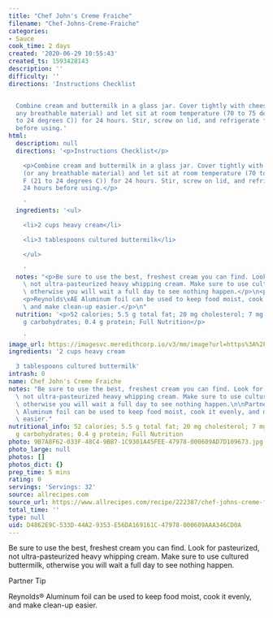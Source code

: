 ```yaml
---
title: "Chef John's Creme Fraiche"
filename: "Chef-Johns-Creme-Fraiche"
categories:
- Sauce
cook_time: 2 days
created: '2020-06-29 10:55:43'
created_ts: 1593428143
description: ''
difficulty: ''
directions: 'Instructions Checklist


  Combine cream and buttermilk in a glass jar. Cover tightly with cheesecloth (or
  any breathable material) and let sit at room temperature (70 to 75 degrees F (21
  to 24 degrees C)) for 24 hours. Stir, screw on lid, and refrigerate for 24 hours
  before using.'
html:
  description: null
  directions: '<p>Instructions Checklist</p>

    <p>Combine cream and buttermilk in a glass jar. Cover tightly with cheesecloth
    (or any breathable material) and let sit at room temperature (70 to 75 degrees
    F (21 to 24 degrees C)) for 24 hours. Stir, screw on lid, and refrigerate for
    24 hours before using.</p>

    '
  ingredients: '<ul>

    <li>2 cups heavy cream</li>

    <li>3 tablespoons cultured buttermilk</li>

    </ul>

    '
  notes: "<p>Be sure to use the best, freshest cream you can find. Look for pasteurized,\
    \ not ultra-pasteurized heavy whipping cream. Make sure to use cultured buttermilk,\
    \ otherwise you will wait a full day to see nothing happen.</p>\n<p>Partner Tip</p>\n\
    <p>Reynolds\xAE Aluminum foil can be used to keep food moist, cook it evenly,\
    \ and make clean-up easier.</p>\n"
  nutrition: '<p>52 calories; 5.5 g total fat; 20 mg cholesterol; 7 mg sodium. 0.5
    g carbohydrates; 0.4 g protein; Full Nutrition</p>

    '
image_url: https://imagesvc.meredithcorp.io/v3/mm/image?url=https%3A%2F%2Fimages.media-allrecipes.com%2Fuserphotos%2F4226774.jpg&w=568&h=380&c=sc&poi=face&q=85
ingredients: '2 cups heavy cream

  3 tablespoons cultured buttermilk'
intrash: 0
name: Chef John's Creme Fraiche
notes: "Be sure to use the best, freshest cream you can find. Look for pasteurized,\
  \ not ultra-pasteurized heavy whipping cream. Make sure to use cultured buttermilk,\
  \ otherwise you will wait a full day to see nothing happen.\n\nPartner Tip\n\nReynolds\xAE\
  \ Aluminum foil can be used to keep food moist, cook it evenly, and make clean-up\
  \ easier."
nutritional_info: 52 calories; 5.5 g total fat; 20 mg cholesterol; 7 mg sodium. 0.5
  g carbohydrates; 0.4 g protein; Full Nutrition
photo: 9B7A8F62-033F-48C4-9BB7-1C9301A45FEE-47978-000609AD7D109673.jpg
photo_large: null
photos: []
photos_dict: {}
prep_time: 5 mins
rating: 0
servings: 'Servings: 32'
source: allrecipes.com
source_url: https://www.allrecipes.com/recipe/222387/chef-johns-creme-fraiche/
total_time: ''
type: null
uid: D4862E9C-533D-44A2-9353-E56DA169161C-47978-000609AAA346CD0A
---
```

Be sure to use the best, freshest cream you can find. Look for pasteurized, not ultra-pasteurized heavy whipping cream. Make sure to use cultured buttermilk, otherwise you will wait a full day to see nothing happen.

Partner Tip

Reynolds® Aluminum foil can be used to keep food moist, cook it evenly, and make clean-up easier.
